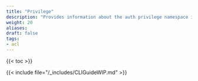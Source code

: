 ```yaml
---
title: "Privilege"
description: "Provides information about the auth privilege namespace in the TrueNAS CLI. Includes command syntax and common commands."
weight: 20
aliases:
draft: false
tags:
- acl
---
```


{{< toc >}}

{{< include file="/_includes/CLIGuideWIP.md" >}}
